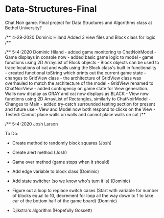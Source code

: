 # Data-Structures-Final
Chat Noir game. Final project for Data Structures and Algorithms class at Bethel University?

/** 4-29-2020 Dominic Hiland
    Added 3 view files and Block class for logic
/**


/** 5-4-2020 Dominic Hiland
    - added game monitoring to ChatNoirModel
        - Game displays in console now
    - added basic game logic to model
        - game functions using 2D ArrayList of Block objects
        - Block objects can be used to trace locations of cat and walls using the 
        Block class's built in functionality
        - created functional toString which prints out the current game state
    - changes to GridView class
        - the architecture of GridView class was overhauled to match the
        architecture of the model
        - GridView renamed to ChatNoirView
        - added contingency on game state for View generation. Walls now display as
        GRAY and cat now displays as BLACK
        - View now functions using 2D ArrayList of Rectangles, similarly to ChatNoirModel
    - Changes to Main
        - added try-catch surrounded testing section for present and future use
    - View and Model now both respond to clicks on the View
        - Tested: Cannot place walls on walls and cannot place walls on cat
/**

/** 5-4-2020 Josh Larson

To Do:
- Create method to randomly block squares (Josh)
- Create alert method (Josh)
- Game over method (game stops when it should) 
- Add edge variable to block class (Dominic)
- Add state switcher (so we know who's turn it is) (Dominic)
- Figure out a loop to replace switch cases (Start with variable for number of blocks equal to 10,
decrement for loop all the way down to 1 to take car of the bottom half of the game board) (Dominic)





- Djikstra's algorithm (Hopefully Gossett)
